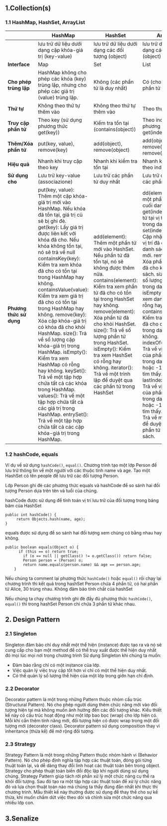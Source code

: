 ## 1.Collection(s)
### 1.1 HashMap, HashSet, ArrayList

|                         | **HashMap**                                                                                                                                                                                                                                                                                                                                                                                                                                                                                                                                                                                                                                                                                                                                                               | **HashSet**                                                                                                                                                                                                                                                                                                                                                                                                        | **ArrayList**                                                                                                                                                                                                                                                                                                                                                                                                                                                                                                                                                                                                                                                                                                                                                         |
|-------------------------|---------------------------------------------------------------------------------------------------------------------------------------------------------------------------------------------------------------------------------------------------------------------------------------------------------------------------------------------------------------------------------------------------------------------------------------------------------------------------------------------------------------------------------------------------------------------------------------------------------------------------------------------------------------------------------------------------------------------------------------------------------------------------|--------------------------------------------------------------------------------------------------------------------------------------------------------------------------------------------------------------------------------------------------------------------------------------------------------------------------------------------------------------------------------------------------------------------|-----------------------------------------------------------------------------------------------------------------------------------------------------------------------------------------------------------------------------------------------------------------------------------------------------------------------------------------------------------------------------------------------------------------------------------------------------------------------------------------------------------------------------------------------------------------------------------------------------------------------------------------------------------------------------------------------------------------------------------------------------------------------|
|                         | lưu trữ dữ liệu dưới dạng cặp khóa-giá trị (key-value)                                                                                                                                                                                                                                                                                                                                                                                                                                                                                                                                                                                                                                                                                                                    | lưu trữ dữ liệu dưới dạng các đối tượng (object)                                                                                                                                                                                                                                                                                                                                                                   | lưu trữ dữ liệu dưới dạng các đối tượng (object)                                                                                                                                                                                                                                                                                                                                                                                                                                                                                                                                                                                                                                                                                                                      |
| **Interface**           | Map                                                                                                                                                                                                                                                                                                                                                                                                                                                                                                                                                                                                                                                                                                                                                                       | Set                                                                                                                                                                                                                                                                                                                                                                                                                | List                                                                                                                                                                                                                                                                                                                                                                                                                                                                                                                                                                                                                                                                                                                                                                  |
| **Cho phép trùng lặp**  | HashMap không cho phép các khóa (key) trùng lặp, nhưng cho phép các giá trị (value) trùng lặp.                                                                                                                                                                                                                                                                                                                                                                                                                                                                                                                                                                                                                                                                            | Không (các phần tử là duy nhất)                                                                                                                                                                                                                                                                                                                                                                                    | Có (cho phép các phần tử trùng lặp)                                                                                                                                                                                                                                                                                                                                                                                                                                                                                                                                                                                                                                                                                                                                   |
| **Thứ tự**              | Không theo thứ tự thêm vào                                                                                                                                                                                                                                                                                                                                                                                                                                                                                                                                                                                                                                                                                                                                                | Không theo thứ tự thêm vào                                                                                                                                                                                                                                                                                                                                                                                         | Theo thứ tự thêm vào                                                                                                                                                                                                                                                                                                                                                                                                                                                                                                                                                                                                                                                                                                                                                  |
| **Truy cập phần tử**    | Theo key (sử dụng phương thức get(key))                                                                                                                                                                                                                                                                                                                                                                                                                                                                                                                                                                                                                                                                                                                                   | Kiểm tra tồn tại (contains(object))                                                                                                                                                                                                                                                                                                                                                                                | Theo index (sử dụng phương thức get(index))                                                                                                                                                                                                                                                                                                                                                                                                                                                                                                                                                                                                                                                                                                                           |
| **Thêm/Xóa phần tử**    | put(key, value), remove(key)                                                                                                                                                                                                                                                                                                                                                                                                                                                                                                                                                                                                                                                                                                                                              | add(object), remove(object)                                                                                                                                                                                                                                                                                                                                                                                        | add(object), remove(object), remove(index)                                                                                                                                                                                                                                                                                                                                                                                                                                                                                                                                                                                                                                                                                                                            |
| **Hiệu quả**            | Nhanh khi truy cập theo key                                                                                                                                                                                                                                                                                                                                                                                                                                                                                                                                                                                                                                                                                                                                               | Nhanh khi kiểm tra tồn tại                                                                                                                                                                                                                                                                                                                                                                                         | Nhanh khi truy cập theo index                                                                                                                                                                                                                                                                                                                                                                                                                                                                                                                                                                                                                                                                                                                                         |
| **Sử dụng cho**         | Lưu trữ key-value (associazione)                                                                                                                                                                                                                                                                                                                                                                                                                                                                                                                                                                                                                                                                                                                                          | Lưu trữ các phần tử duy nhất                                                                                                                                                                                                                                                                                                                                                                                       | Lưu trữ danh sách các phần tử có thứ tự                                                                                                                                                                                                                                                                                                                                                                                                                                                                                                                                                                                                                                                                                                                               |
| **Phương thức sử dụng** | put(key, value): Thêm một cặp khóa-giá trị mới vào HashMap. Nếu khóa đã tồn tại, giá trị cũ sẽ bị ghi đè. get(key): Lấy giá trị được liên kết với khóa đã cho. Nếu khóa không tồn tại, nó sẽ trả về null containsKey(key): Kiểm tra xem khóa đã cho có tồn tại trong HashMap hay không. containsValue(value): Kiểm tra xem giá trị đã cho có tồn tại trong HashMap hay không. remove(key): Xóa cặp khóa-giá trị có khóa đã cho khỏi HashMap. size(): Trả về số lượng cặp khóa-giá trị trong HashMap. isEmpty(): Kiểm tra xem HashMap có rỗng hay không. keySet(): Trả về một tập hợp chứa tất cả các khóa trong HashMap. values(): Trả về một tập hợp chứa tất cả các giá trị trong HashMap. entrySet(): Trả về một tập hợp chứa tất cả các cặp khóa-giá trị trong HashMap. | add(element): Thêm một phần tử mới vào HashSet. Nếu phần tử đã tồn tại,  nó sẽ không được thêm nữa. contains(element): Kiểm tra xem phần tử đã cho có tồn tại trong HashSet hay không. remove(element): Xóa phần tử đã cho khỏi HashSet. size(): Trả về số lượng phần tử trong HashSet. isEmpty(): Kiểm tra xem HashSet có rỗng hay không. iterator(): Trả về một trình lặp để duyệt qua các phần tử trong HashSet | dd(element): Thêm một phần tử mới vào cuối danh sách. get(index): Lấy phần tử tại vị trí đã cho trong danh sách. set(index, element): Cập nhật phần tử tại vị trí đã cho trong danh sách với giá trị mới. remove(index): Xóa phần tử tại vị trí đã cho khỏi danh sách. size(): Trả về số lượng phần tử trong danh sách. isEmpty(): Kiểm tra xem danh sách có rỗng hay không. contains(element): Kiểm tra xem phần tử đã cho có tồn tại trong danh sách hay không. indexOf(element): Trả về vị trí đầu tiên của phần tử đã cho trong danh sách,  hoặc -1 nếu không tìm thấy. lastIndexOf(element): Trả về vị trí cuối cùng của phần tử đã cho trong danh sách,  hoặc -1 nếu không tìm thấy. iterator(): Trả về một trình lặp để duyệt qua các phần tử trong danh sách. |

### 1.2 hashCode, equals
Ví dụ về sử dụng `hashCode()`, `equal()`. Chương trình tạo một lớp Person để lưu trữ thông tin về một người với các thuộc tính name và age. Tạo một HashSet có tên people để lưu trữ các đối tượng Person.

Lớp Person ghi đè các phương thức equals và hashCode để so sánh hai đối tượng Person dựa trên tên và tuổi của chúng.

hashCode được sử dụng để tính toán vị trí lưu trữ của đối tượng trong bảng băm của HashSet
```
public int hashCode() {
     return Objects.hash(name, age);
}
```
equals được sử dụng để so sánh hai đối tượng xem chúng có bằng nhau hay không.
```    
public boolean equals(Object o) {
      if (this == o) return true;
        if (o == null || getClass() != o.getClass()) return false;
        Person person = (Person) o;
        return name.equals(person.name) && age == person.age;
    }
```
Nếu chúng ta comment lại phương thức `hashCode()` hoặc `equal()` rồi chạy lại chương trình thì kết quả trong hashSet Person chứa 4 phần tử, có hai phần tử  Alice, 30 trùng nhau. Không đảm bảo tính chất của hashSet

Nếu chúng ta chạy chương trình ghi đè đầy đủ phương thức `hashCode()`, `equal()` thì trong hashSet Person chỉ chứa 3 phần tử khác nhau.

## 2. Design Pattern
### 2.1 Singleton
Singleton đảm bảo chỉ duy nhất một thể hiện (instance) được tạo ra và nó sẽ cung cấp cho bạn một method để có thể truy xuất được thể hiện duy nhất đó mọi lúc mọi nơi trong chương trình
Sử dụng Singleton khi chúng ta muốn:
- Đảm bảo rằng chỉ có một instance của lớp.
- Việc quản lý việc truy cập tốt hơn vì chỉ có một thể hiện duy nhất.
- Có thể quản lý số lượng thể hiện của một lớp trong giớn hạn chỉ định.
### 2.2 Decorator
Decorator pattern là một trong những Pattern thuộc nhóm cấu trúc (Structural Pattern). Nó cho phép người dùng thêm chức năng mới vào đối tượng hiện tại mà không muốn ảnh hưởng đến các đối tượng khác. Kiểu thiết kế này có cấu trúc hoạt động như một lớp bao bọc (wrap) cho lớp hiện có. Mỗi khi cần thêm tính năng mới, đối tượng hiện có được wrap trong một đối tượng mới (decorator class).
Decorator pattern sử dụng composition thay vì inheritance (thừa kế) để mở rộng đối tượng.
### 2.3 Strategy
Strategy Pattern là một trong những Pattern thuộc nhóm hành vi (Behavior Pattern). Nó cho phép định nghĩa tập hợp các thuật toán, đóng gói từng thuật toán lại, và dễ dàng thay đổi linh hoạt các thuật toán bên trong object. Strategy cho phép thuật toán biến đổi độc lập khi người dùng sử dụng chúng.
Strategy Pattern giúp tách rời phần xử lý một chức năng cụ thể ra khỏi đối tượng. Sau đó tạo ra một tập hợp các thuật toán để xử lý chức năng đó và lựa chọn thuật toán nào mà chúng ta thấy đúng đắn nhất khi thực thi chương trình. Mẫu thiết kế này thường được sử dụng để thay thế cho sự kế thừa, khi muốn chấm dứt việc theo dõi và chỉnh sửa một chức năng qua nhiều lớp con.
## 3.Senalize

